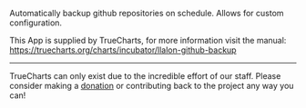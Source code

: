 Automatically backup github repositories on schedule. Allows for custom configuration.

This App is supplied by TrueCharts, for more information visit the manual: https://truecharts.org/charts/incubator/llalon-github-backup

---

TrueCharts can only exist due to the incredible effort of our staff.
Please consider making a [donation](https://truecharts.org/docs/about/sponsor) or contributing back to the project any way you can!
